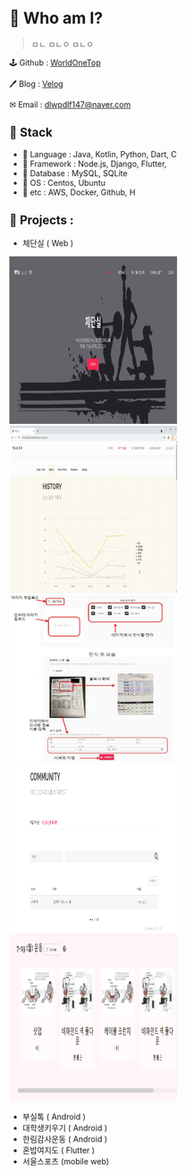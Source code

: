 # 🤔 Who am I?
> ㅁㄴ
> ㅁㄴㅇ
> ㅁㄴㅇ

🕹 Github : [WorldOneTop](https://github.com/WorldOneTop)

🖊 Blog : [Velog](https://velog.io/@dlwpdlf147)

✉ Email : dlwpdlf147@naver.com
<!-- ## 🏆 수상 경력

- 18년도 서공제 5등 수상 
- 19년도 서공제 5등 수상 
- 20년도 특급전사 달성
- 21년도 육군 병장 만기 전역
- 22년도 
 -->
## 📖 Stack

- 📕 Language : Java, Kotlin, Python, Dart, C
- 📙 Framework : Node.js, Django, Flutter, 
- 📗 Database : MySQL, SQLite
- 📘 OS : Centos, Ubuntu
- 📗 etc : AWS, Docker, Github, H


## 📌 Projects :
- 체단실 ( Web )
<img src="./img/체단실0.png" width="300" height="300"/>
<img src="./img/체단실1.PNG" width="300" height="300"/>
<img src="./img/체단실2.jpeg" width="300" height="300"/>
<img src="./img/체단실3.png" width="300" height="300"/>
<img src="./img/체단실4.png" width="300" height="300"/>

- 부실톡 ( Android )
- 대학생키우기 ( Android )
- 한림감사운동 ( Android )
- 혼밥여지도 ( Flutter )
- 서울스포츠 (mobile web)
